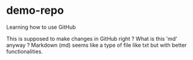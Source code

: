 # demo-repo
Learning how to use GitHub

This is supposed to make changes in GitHub right ?
What is this 'md' anyway ?
Markdown (md) seems like a type of file like txt but with better functionalities.
